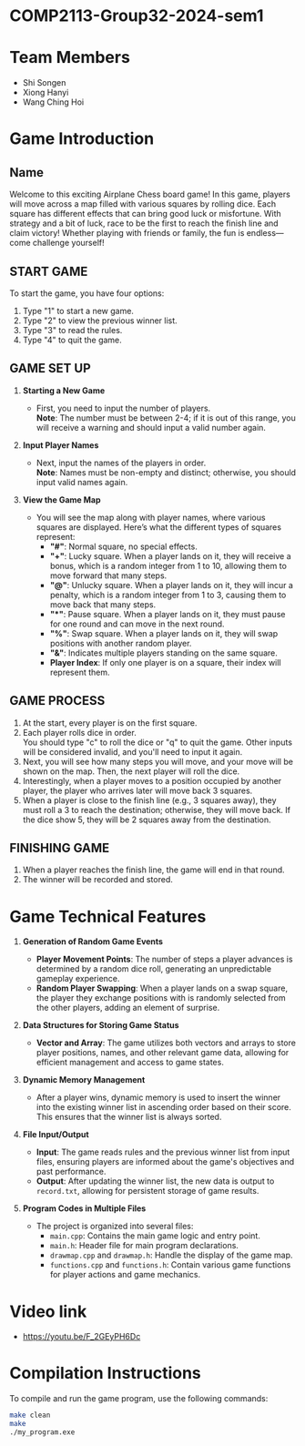 # COMP2113-Group32-2024-sem1
# Team Members
- Shi Songen 
- Xiong Hanyi
- Wang Ching Hoi

# Game Introduction

## Name
Welcome to this exciting Airplane Chess board game! In this game, players will move across a map filled with various squares by rolling dice. Each square has different effects that can bring good luck or misfortune. With strategy and a bit of luck, race to be the first to reach the finish line and claim victory! Whether playing with friends or family, the fun is endless—come challenge yourself!

## START GAME
To start the game, you have four options:
1. Type "1" to start a new game.
2. Type "2" to view the previous winner list.
3. Type "3" to read the rules.
4. Type "4" to quit the game.

## GAME SET UP
1. **Starting a New Game**
   - First, you need to input the number of players.  
   **Note**: The number must be between 2-4; if it is out of this range, you will receive a warning and should input a valid number again.
   
2. **Input Player Names**
   - Next, input the names of the players in order.  
   **Note**: Names must be non-empty and distinct; otherwise, you should input valid names again.
   
3. **View the Game Map**
   - You will see the map along with player names, where various squares are displayed. Here’s what the different types of squares represent: 
     - **"#"**: Normal square, no special effects.
     - **"+"**: Lucky square. When a player lands on it, they will receive a bonus, which is a random integer from 1 to 10, allowing them to move forward that many steps.
     - **"@"**: Unlucky square. When a player lands on it, they will incur a penalty, which is a random integer from 1 to 3, causing them to move back that many steps.
     - **"*"**: Pause square. When a player lands on it, they must pause for one round and can move in the next round.
     - **"%"**: Swap square. When a player lands on it, they will swap positions with another random player.
     - **"&"**: Indicates multiple players standing on the same square.
     - **Player Index**: If only one player is on a square, their index will represent them.

## GAME PROCESS
1. At the start, every player is on the first square.
2. Each player rolls dice in order.  
   You should type "c" to roll the dice or "q" to quit the game. Other inputs will be considered invalid, and you'll need to input it again.
3. Next, you will see how many steps you will move, and your move will be shown on the map. Then, the next player will roll the dice.
4. Interestingly, when a player moves to a position occupied by another player, the player who arrives later will move back 3 squares.
5. When a player is close to the finish line (e.g., 3 squares away), they must roll a 3 to reach the destination; otherwise, they will move back. If the dice show 5, they will be 2 squares away from the destination.

## FINISHING GAME
1. When a player reaches the finish line, the game will end in that round.
2. The winner will be recorded and stored.

# Game Technical Features

1. **Generation of Random Game Events**
   - **Player Movement Points**: The number of steps a player advances is determined by a random dice roll, generating an unpredictable gameplay experience.
   - **Random Player Swapping**: When a player lands on a swap square, the player they exchange positions with is randomly selected from the other players, adding an element of surprise.

2. **Data Structures for Storing Game Status**
   - **Vector and Array**: The game utilizes both vectors and arrays to store player positions, names, and other relevant game data, allowing for efficient management and access to game states.

3. **Dynamic Memory Management**
   - After a player wins, dynamic memory is used to insert the winner into the existing winner list in ascending order based on their score. This ensures that the winner list is always sorted.

4. **File Input/Output**
   - **Input**: The game reads rules and the previous winner list from input files, ensuring players are informed about the game's objectives and past performance.
   - **Output**: After updating the winner list, the new data is output to `record.txt`, allowing for persistent storage of game results.

5. **Program Codes in Multiple Files**
   - The project is organized into several files:
     - `main.cpp`: Contains the main game logic and entry point.
     - `main.h`: Header file for main program declarations.
     - `drawmap.cpp` and `drawmap.h`: Handle the display of the game map.
     - `functions.cpp` and `functions.h`: Contain various game functions for player actions and game mechanics.

# Video link
   - https://youtu.be/F_2GEyPH6Dc


# Compilation Instructions
To compile and run the game program, use the following commands:

```bash
make clean  
make         
./my_program.exe


